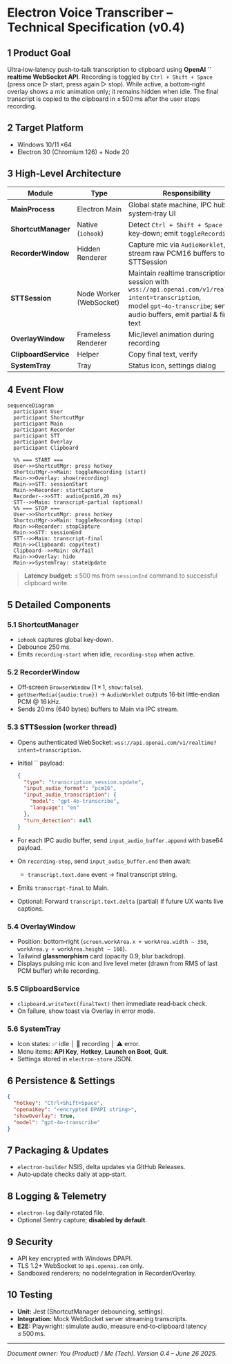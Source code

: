 # Electron Voice Transcriber – Technical Specification (v0.4)

## 1 Product Goal

Ultra‑low‑latency push‑to‑talk transcription to clipboard using **OpenAI **\`\`** realtime WebSocket API**. Recording is toggled by `Ctrl + Shift + Space` (press once ▷ start, press again ▷ stop). While active, a bottom‑right overlay shows a mic animation only; it remains hidden when idle. The final transcript is copied to the clipboard in ≤ 500 ms after the user stops recording.

## 2 Target Platform

* Windows 10/11 ×64
* Electron 30 (Chromium 126) + Node 20

## 3 High‑Level Architecture

| Module               | Type                    | Responsibility                                                                                                                                                                 |
| -------------------- | ----------------------- | ------------------------------------------------------------------------------------------------------------------------------------------------------------------------------ |
| **MainProcess**      | Electron Main           | Global state machine, IPC hub, system‑tray UI                                                                                                                                  |
| **ShortcutManager**  | Native (`iohook`)       | Detect `Ctrl + Shift + Space` key‑down; emit `toggleRecording`                                                                                                                 |
| **RecorderWindow**   | Hidden Renderer         | Capture mic via `AudioWorklet`, stream raw PCM16 buffers to STTSession                                                                                                         |
| **STTSession**       | Node Worker (WebSocket) | Maintain realtime transcription session with `wss://api.openai.com/v1/realtime?intent=transcription`, model `gpt‑4o‑transcribe`; send audio buffers, emit partial & final text |
| **OverlayWindow**    | Frameless Renderer      | Mic/level animation during recording                                                                                                                                           |
| **ClipboardService** | Helper                  | Copy final text, verify                                                                                                                                                        |
| **SystemTray**       | Tray                    | Status icon, settings dialog                                                                                                                                                   |

## 4 Event Flow

```mermaid
sequenceDiagram
  participant User
  participant ShortcutMgr
  participant Main
  participant Recorder
  participant STT
  participant Overlay
  participant Clipboard

  %% === START ===
  User->>ShortcutMgr: press hotkey
  ShortcutMgr->>Main: toggleRecording (start)
  Main->>Overlay: show(recording)
  Main->>STT: sessionStart
  Main->>Recorder: startCapture
  Recorder-->>STT: audio{pcm16,20 ms}
  STT-->>Main: transcript‑partial (optional)
  %% === STOP ===
  User->>ShortcutMgr: press hotkey
  ShortcutMgr->>Main: toggleRecording (stop)
  Main->>Recorder: stopCapture
  Main->>STT: sessionEnd
  STT-->>Main: transcript‑final
  Main->>Clipboard: copy(text)
  Clipboard-->>Main: ok/fail
  Main->>Overlay: hide
  Main->>SystemTray: stateUpdate
```

> **Latency budget:** ≤ 500 ms from `sessionEnd` command to successful clipboard write.

## 5 Detailed Components

### 5.1 ShortcutManager

* `iohook` captures global key‑down.
* Debounce 250 ms.
* Emits `recording-start` when idle, `recording-stop` when active.

### 5.2 RecorderWindow

* Off‑screen `BrowserWindow` (1 × 1, `show:false`).
* `getUserMedia({audio:true})` → `AudioWorklet` outputs 16‑bit little‑endian PCM @ 16 kHz.
* Sends 20 ms (640 bytes) buffers to Main via IPC stream.

### 5.3 STTSession (worker thread)

* Opens authenticated WebSocket: `wss://api.openai.com/v1/realtime?intent=transcription`.
* Initial \`\` payload:

  ```json
  {
    "type": "transcription_session.update",
    "input_audio_format": "pcm16",
    "input_audio_transcription": {
      "model": "gpt-4o-transcribe",
      "language": "en"
    },
    "turn_detection": null
  }
  ```
* For each IPC audio buffer, send `input_audio_buffer.append` with base64 payload.
* On `recording-stop`, send `input_audio_buffer.end` then await:

  * `transcript.text.done` event → final transcript string.
* Emits `transcript-final` to Main.
* Optional: Forward `transcript.text.delta` (partial) if future UX wants live captions.

### 5.4 OverlayWindow

* Position: bottom‑right (`screen.workArea.x + workArea.width − 350`, `workArea.y + workArea.height − 160`).
* Tailwind **glassmorphism** card (opacity 0.9, blur backdrop).
* Displays pulsing mic icon and live level meter (drawn from RMS of last PCM buffer) while recording.

### 5.5 ClipboardService

* `clipboard.writeText(finalText)` then immediate read‑back check.
* On failure, show toast via Overlay in error mode.

### 5.6 SystemTray

* Icon states: ✅ idle │ 🔴 recording │ ⚠️ error.
* Menu items: **API Key**, **Hotkey**, **Launch on Boot**, **Quit**.
* Settings stored in `electron-store` JSON.

## 6 Persistence & Settings

```json
{
  "hotkey": "Ctrl+Shift+Space",
  "openaiKey": "<encrypted DPAPI string>",
  "showOverlay": true,
  "model": "gpt-4o-transcribe"
}
```

## 7 Packaging & Updates

* `electron-builder` NSIS, delta updates via GitHub Releases.
* Auto‑update checks daily at app‑start.

## 8 Logging & Telemetry

* `electron-log` daily‑rotated file.
* Optional Sentry capture; **disabled by default**.

## 9 Security

* API key encrypted with Windows DPAPI.
* TLS 1.2+ WebSocket to `api.openai.com` only.
* Sandboxed renderers; no nodeIntegration in Recorder/Overlay.

## 10 Testing

* **Unit:** Jest (ShortcutManager debouncing, settings).
* **Integration:** Mock WebSocket server streaming transcripts.
* **E2E:** Playwright: simulate audio, measure end‑to‑clipboard latency ≤ 500 ms.

---

*Document owner: You (Product) / Me (Tech). Version 0.4 – June 26 2025.*
